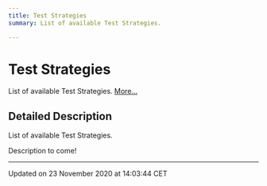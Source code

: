 ```yaml
---
title: Test Strategies
summary: List of available Test Strategies.  

---
```


# Test Strategies




List of available Test Strategies.  [More...](#detailed-description)














## Detailed Description

List of available Test Strategies. 


























Description to come! 








-------------------------------

Updated on 23 November 2020 at 14:03:44 CET